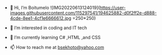 - 👋 Hi, I’m Boitumelo ![IMG20220613124019](https://user-images.githubusercontent.com/115297541/194625882-d0f2ff2e-d888-4cde-8ee1-4cf1e6666612.jpg =250*250)

- 👀 I’m interested in coding and IT tech
- 🌱 I’m currently learning C# ,HTML ,and CSS
<!--- 💞️ I’m looking to collaborate on ... --->
- 📫 How to reach me at bsekhoto@yahoo.com

<!---
bgsekhoto/bgsekhoto is a ✨ special ✨ repository because its `README.md` (this file) appears on your GitHub profile.
You can click the Preview link to take a look at your changes.
--->
